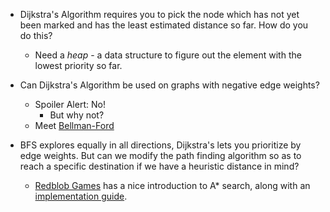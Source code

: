 * Dijkstra's Algorithm requires you to pick the node which has not yet been marked and has the least estimated distance so far. How do you do this?
  * Need a _heap_ - a data structure to figure out the element with the lowest priority so far.

* Can Dijkstra's Algorithm be used on graphs with negative edge weights?
  * Spoiler Alert: No!
    * But why not?
  * Meet [Bellman-Ford](https://en.wikipedia.org/wiki/Bellman%E2%80%93Ford_algorithm)

* BFS explores equally in all directions, Dijkstra's lets you prioritize by edge weights. But can we modify the path finding algorithm so as to reach a specific destination if we have a heuristic distance in mind?
  * [Redblob Games](https://www.redblobgames.com/pathfinding/a-star/introduction.html) has a nice introduction to A* search, along with an [implementation guide](https://www.redblobgames.com/pathfinding/a-star/implementation.html).
